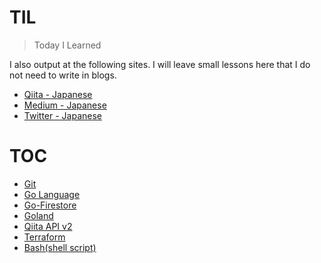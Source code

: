 # TIL
> Today I Learned

I also output at the following sites.
I will leave small lessons here that I do not need to write in blogs.

* [Qiita - Japanese](https://qiita.com/laqiiz)
* [Medium - Japanese](https://medium.com/@laqiiz)
* [Twitter - Japanese](https://twitter.com/laqiiz)


# TOC

* [Git](git.md)
* [Go Language](golang.md)
* [Go-Firestore](go-firestore.md)
* [Goland](goland.md)
* [Qiita API v2](qiita_api.md)
* [Terraform](terraform.md)
* [Bash(shell script)](bash.md)

